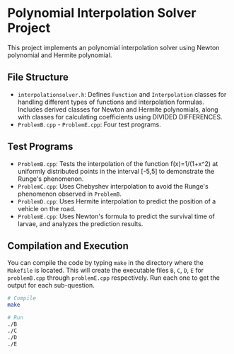 # Polynomial Interpolation Solver Project

This project implements an polynomial interpolation solver using Newton polynomial and Hermite polynomial. 

## File Structure

- `interpolationsolver.h`: Defines `Function` and `Interpolation` classes for handling different types of functions and interpolation formulas. Includes derived classes for Newton and Hermite polynomials, along with classes for calculating coefficients using DIVIDED DIFFERENCES.
- `ProblemB.cpp` - `ProblemE.cpp`: Four test programs.

## Test Programs

- `ProblemB.cpp`: Tests the interpolation of the function f(x)=1/(1+x^2) at uniformly distributed points in the interval [-5,5] to demonstrate the Runge's phenomenon.
- `ProblemC.cpp`: Uses Chebyshev interpolation to avoid the Runge's phenomenon observed in `ProblemB`.
- `ProblemD.cpp`: Uses Hermite interpolation to predict the position of a vehicle on the road.
- `ProblemE.cpp`: Uses Newton's formula to predict the survival time of larvae, and analyzes the prediction results.

## Compilation and Execution

You can compile the code by typing `make` in the directory where the `Makefile` is located. This will create the executable files `B`, `C`, `D`, `E` for `problemB.cpp` through `problemE.cpp` respectively. Run each one to get the output for each sub-question.

```bash
# Compile
make

# Run
./B
./C
./D
./E
